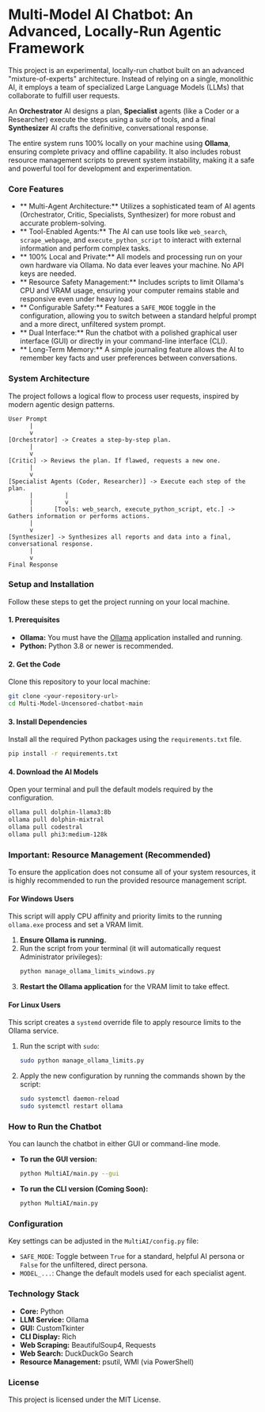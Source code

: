 # Multi-Model AI Chatbot: An Advanced, Locally-Run Agentic Framework

This project is an experimental, locally-run chatbot built on an advanced "mixture-of-experts" architecture. Instead of relying on a single, monolithic AI, it employs a team of specialized Large Language Models (LLMs) that collaborate to fulfill user requests.

An **Orchestrator** AI designs a plan, **Specialist** agents (like a Coder or a Researcher) execute the steps using a suite of tools, and a final **Synthesizer** AI crafts the definitive, conversational response.

The entire system runs 100% locally on your machine using **Ollama**, ensuring complete privacy and offline capability. It also includes robust resource management scripts to prevent system instability, making it a safe and powerful tool for development and experimentation.

### Core Features

*   ** Multi-Agent Architecture:** Utilizes a sophisticated team of AI agents (Orchestrator, Critic, Specialists, Synthesizer) for more robust and accurate problem-solving.
*   ** Tool-Enabled Agents:** The AI can use tools like `web_search`, `scrape_webpage`, and `execute_python_script` to interact with external information and perform complex tasks.
*   ** 100% Local and Private:** All models and processing run on your own hardware via Ollama. No data ever leaves your machine. No API keys are needed.
*   ** Resource Safety Management:** Includes scripts to limit Ollama's CPU and VRAM usage, ensuring your computer remains stable and responsive even under heavy load.
*   ** Configurable Safety:** Features a `SAFE_MODE` toggle in the configuration, allowing you to switch between a standard helpful prompt and a more direct, unfiltered system prompt.
*   ** Dual Interface:** Run the chatbot with a polished graphical user interface (GUI) or directly in your command-line interface (CLI).
*   ** Long-Term Memory:** A simple journaling feature allows the AI to remember key facts and user preferences between conversations.

### System Architecture

The project follows a logical flow to process user requests, inspired by modern agentic design patterns.

```
User Prompt
      |
      v
[Orchestrator] -> Creates a step-by-step plan.
      |
      v
[Critic] -> Reviews the plan. If flawed, requests a new one.
      |
      v
[Specialist Agents (Coder, Researcher)] -> Execute each step of the plan.
      |         |
      |         v
      |      [Tools: web_search, execute_python_script, etc.] -> Gathers information or performs actions.
      |
      v
[Synthesizer] -> Synthesizes all reports and data into a final, conversational response.
      |
      v
Final Response
```

### Setup and Installation

Follow these steps to get the project running on your local machine.

#### 1. Prerequisites
*   **Ollama:** You must have the [Ollama](https://ollama.com/) application installed and running.
*   **Python:** Python 3.8 or newer is recommended.

#### 2. Get the Code
Clone this repository to your local machine:
```bash
git clone <your-repository-url>
cd Multi-Model-Uncensored-chatbot-main
```

#### 3. Install Dependencies
Install all the required Python packages using the `requirements.txt` file.
```bash
pip install -r requirements.txt
```

#### 4. Download the AI Models
Open your terminal and pull the default models required by the configuration.
```bash
ollama pull dolphin-llama3:8b
ollama pull dolphin-mixtral
ollama pull codestral
ollama pull phi3:medium-128k
```

### Important: Resource Management (Recommended)

To ensure the application does not consume all of your system resources, it is highly recommended to run the provided resource management script.

#### For Windows Users
This script will apply CPU affinity and priority limits to the running `ollama.exe` process and set a VRAM limit.

1.  **Ensure Ollama is running.**
2.  Run the script from your terminal (it will automatically request Administrator privileges):
    ```cmd
    python manage_ollama_limits_windows.py
    ```
3.  **Restart the Ollama application** for the VRAM limit to take effect.

#### For Linux Users
This script creates a `systemd` override file to apply resource limits to the Ollama service.

1.  Run the script with `sudo`:
    ```bash
    sudo python manage_ollama_limits.py
    ```
2.  Apply the new configuration by running the commands shown by the script:
    ```bash
    sudo systemctl daemon-reload
    sudo systemctl restart ollama
    ```

### How to Run the Chatbot

You can launch the chatbot in either GUI or command-line mode.

*   **To run the GUI version:**
    ```bash
    python MultiAI/main.py --gui
    ```

*   **To run the CLI version (Coming Soon):**
    ```bash
    python MultiAI/main.py
    ```

### Configuration

Key settings can be adjusted in the `MultiAI/config.py` file:
*   `SAFE_MODE`: Toggle between `True` for a standard, helpful AI persona or `False` for the unfiltered, direct persona.
*   `MODEL_...`: Change the default models used for each specialist agent.

### Technology Stack

*   **Core:** Python
*   **LLM Service:** Ollama
*   **GUI:** CustomTkinter
*   **CLI Display:** Rich
*   **Web Scraping:** BeautifulSoup4, Requests
*   **Web Search:** DuckDuckGo Search
*   **Resource Management:** psutil, WMI (via PowerShell)

### License

This project is licensed under the MIT License.
